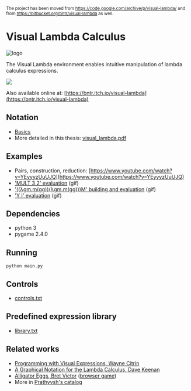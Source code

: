 <sub>The project has been moved from https://code.google.com/archive/p/visual-lambda/ and from https://bitbucket.org/bntr/visual-lambda as well.</sub>

# Visual Lambda Calculus

![logo](https://bntr.planet.ee/lambda/loop_.gif)

The Visual Lambda environment enables intuitive manipulation of lambda calculus expressions.

![](https://raw.githubusercontent.com/bntre/visual-lambda/master/screenshot.png)

Also available online at: [https://bntr.itch.io/visual-lambda](https://bntr.itch.io/visual-lambda)

## Notation
- [Basics](https://bntr.planet.ee/lambda/visual_lambda_bubble_notation.gif)
- More detailed in this thesis: [visual_lambda.pdf](https://bntr.planet.ee/lambda/work/visual_lambda.pdf)

## Examples
- Pairs, construction, reduction: [https://www.youtube.com/watch?v=YEyyyzUuUJQ](https://www.youtube.com/watch?v=YEyyyzUuUJQ)
- ['MULT 3 2' evaluation](https://bntr.planet.ee/lambda/visual_lambda_MULT_3_2_=_6.gif) (gif)
- ['((λgm.m(gg))(λgm.m(gg)))M' building and evaluation](https://bntr.planet.ee/lambda/lambda_F_anim.gif) (gif)
- ['Y I' evaluation](https://bntr.planet.ee/lambda/Y_I.gif) (gif)


## Dependencies
- python 3
- pygame 2.4.0

## Running
    python main.py

## Controls
- [controls.txt](controls.txt)

## Predefined expression library
- [library.txt](library.txt)


## Related works
- [Programming with Visual Expressions, Wayne Citrin](https://web.archive.org/web/20110524135539/users.encs.concordia.ca/~haarslev/vl95www/html-papers/citrin/citrin.html)
- [A Graphical Notation for the Lambda Calculus, Dave Keenan](https://dkeenan.com/Lambda/)
- [Alligator Eggs, Bret Victor](http://worrydream.com/AlligatorEggs/) ([browser game](https://tibordp.github.io/gator-calculus/))
- More in [Prathyvsh's catalog](https://github.com/prathyvsh/lambda-calculus-visualizations)
